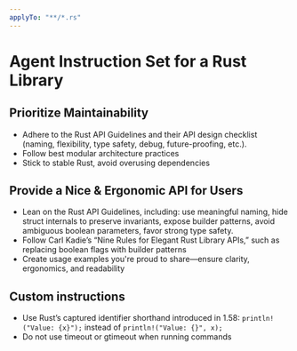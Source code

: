 ```yaml
---
applyTo: "**/*.rs"
---
```


# Agent Instruction Set for a Rust Library

## Prioritize Maintainability

- Adhere to the Rust API Guidelines and their API design checklist (naming, flexibility, type safety, debug, future-proofing, etc.).
- Follow best modular architecture practices
- Stick to stable Rust, avoid overusing dependencies

## Provide a Nice & Ergonomic API for Users

- Lean on the Rust API Guidelines, including: use meaningful naming, hide struct internals to preserve invariants, expose builder patterns, avoid ambiguous boolean parameters, favor strong type safety.
- Follow Carl Kadie’s “Nine Rules for Elegant Rust Library APIs,” such as replacing boolean flags with builder patterns
- Create usage examples you're proud to share—ensure clarity, ergonomics, and readability

## Custom instructions

- Use Rust’s captured identifier shorthand introduced in 1.58: `println!("Value: {x}");` instead of `println!("Value: {}", x);`
- Do not use timeout or gtimeout when running commands
